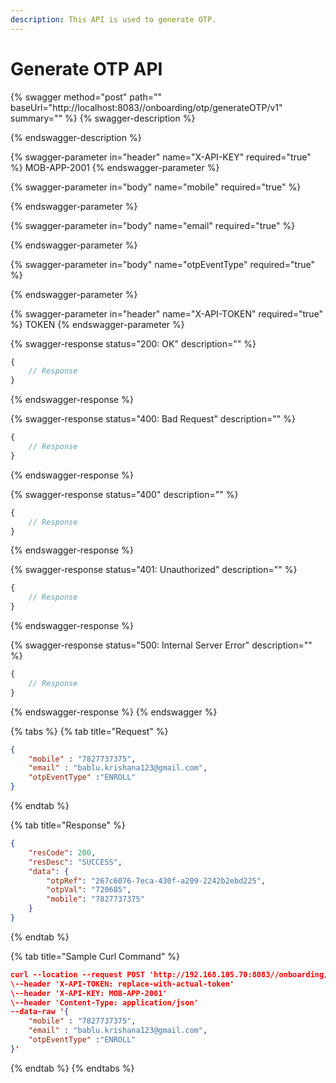 ```yaml
---
description: This API is used to generate OTP.
---
```


# Generate OTP API

{% swagger method="post" path="" baseUrl="http://localhost:8083//onboarding/otp/generateOTP/v1" summary="" %}
{% swagger-description %}

{% endswagger-description %}

{% swagger-parameter in="header" name="X-API-KEY" required="true" %}
MOB-APP-2001
{% endswagger-parameter %}

{% swagger-parameter in="body" name="mobile" required="true" %}

{% endswagger-parameter %}

{% swagger-parameter in="body" name="email" required="true" %}

{% endswagger-parameter %}

{% swagger-parameter in="body" name="otpEventType" required="true" %}

{% endswagger-parameter %}

{% swagger-parameter in="header" name="X-API-TOKEN" required="true" %}
TOKEN
{% endswagger-parameter %}

{% swagger-response status="200: OK" description="" %}
```javascript
{
    // Response
}
```
{% endswagger-response %}

{% swagger-response status="400: Bad Request" description="" %}
```javascript
{
    // Response
}
```
{% endswagger-response %}

{% swagger-response status="400" description="" %}
```javascript
{
    // Response
}
```
{% endswagger-response %}

{% swagger-response status="401: Unauthorized" description="" %}
```javascript
{
    // Response
}
```
{% endswagger-response %}

{% swagger-response status="500: Internal Server Error" description="" %}
```javascript
{
    // Response
}
```
{% endswagger-response %}
{% endswagger %}

{% tabs %}
{% tab title="Request" %}
```json
{
    "mobile" : "7827737375",
    "email" : "bablu.krishana123@gmail.com",
    "otpEventType" :"ENROLL"
}
```
{% endtab %}

{% tab title="Response" %}
```json
{
    "resCode": 200,
    "resDesc": "SUCCESS",
    "data": {
        "otpRef": "267c6076-7eca-430f-a209-2242b2ebd225",
        "otpVal": "720685",
        "mobile": "7827737375"
    }
}
```
{% endtab %}

{% tab title="Sample Curl Command" %}
```json
curl --location --request POST 'http://192.168.105.70:8083//onboarding/otp/generateOTP/v1' \
\--header 'X-API-TOKEN: replace-with-actual-token'
\--header 'X-API-KEY: MOB-APP-2001'
\--header 'Content-Type: application/json'
--data-raw '{
    "mobile" : "7827737375",
    "email" : "bablu.krishana123@gmail.com",
    "otpEventType" :"ENROLL"
}'
```
{% endtab %}
{% endtabs %}

##
